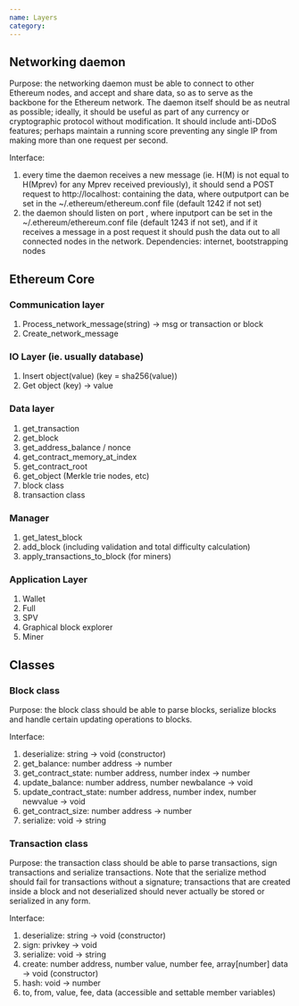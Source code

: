 ```yaml
---
name: Layers
category: 
---
```


## Networking daemon

Purpose: the networking daemon must be able to connect to other Ethereum nodes, and accept and share data, so as to serve as the backbone for the Ethereum network. The daemon itself should be as neutral as possible; ideally, it should be useful as part of any currency or cryptographic protocol without modification. It should include anti-DDoS features; perhaps maintain a running score preventing any single IP from making more than one request per second.

Interface:

1. every time the daemon receives a new message (ie. H(M) is not equal to H(Mprev) for any Mprev received previously), it should send a POST request to http://localhost:<outputport> containing the data, where outputport can be set in the ~/.ethereum/ethereum.conf file (default 1242 if not set)
2. the daemon should listen on port <inputport>, where inputport can be set in the ~/.ethereum/ethereum.conf file (default 1243 if not set), and if it receives a message in a post request it should push the data out to all connected nodes in the network.
Dependencies: internet, bootstrapping nodes

## Ethereum Core

### Communication layer

1. Process_network_message(string) -> msg or transaction or block
2. Create_network_message

### IO Layer (ie. usually database)

1. Insert object(value)   (key = sha256(value))
2. Get object (key) -> value

### Data layer

1. get_transaction
2. get_block
3. get_address_balance / nonce
4. get_contract_memory_at_index
5. get_contract_root
6. get_object (Merkle trie nodes, etc)
7. block class
8. transaction class

### Manager

1. get_latest_block
2. add_block (including validation and total difficulty calculation)
3. apply_transactions_to_block (for miners)

### Application Layer

1. Wallet
2. Full
3. SPV
4. Graphical block explorer
5. Miner

## Classes

### Block class

Purpose: the block class should be able to parse blocks, serialize blocks and handle certain updating operations to blocks.

Interface:

1. deserialize: string -> void (constructor)
2. get_balance: number address -> number
3. get_contract_state: number address, number index -> number
4. update_balance: number address, number newbalance -> void
5. update_contract_state: number address, number index, number newvalue -> void
6. get_contract_size: number address -> number
7. serialize: void -> string

### Transaction class

Purpose: the transaction class should be able to parse transactions, sign transactions and serialize transactions. Note that the serialize method should fail for transactions without a signature; transactions that are created inside a block and not deserialized should never actually be stored or serialized in any form.

Interface:

1. deserialize: string -> void (constructor)
2. sign: privkey -> void
3. serialize: void -> string
4. create: number address, number value, number fee, array[number] data -> void (constructor)
5. hash: void -> number
6. to, from, value, fee, data (accessible and settable member variables)

